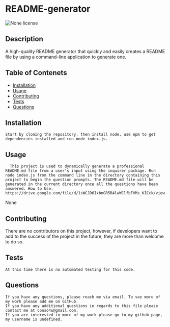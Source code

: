 # README-generator 
  ![None license](https://img.shields.io/badge/license-None-Red.svg)
  ## Description
  A high-quality README generator that quickly and easily creates a README file by using a command-line application to generate one.
  ## Table of Contenets
  * [Installation](#installation)
  * [Usage](#usage)
  * [Contributing](#contributing)
  * [Tests](#tests)
  * [Questions](#questions)
  ## Installation
    Start by cloning the repository, then install node, use npm to get dependencies installed and run node index.js.
  ## Usage
      This project is used to dynamically generate a professional README.md file from a user’s input using the inquirer package. Run node index.js from the command line in the directory containing this project to begin the question prompts. The README.md file will be generated in the current directory once all the questions have been answered. How to Use: https://drive.google.com/file/d/1sWCJD6IxbnGR5R4lwWClfbFVMs_KICck/view 
  None 
   
  ## Contributing
  There are no contributors on this project, however, if developers want to add to the success of the project in the future, they are more than welcome to do so.
  ## Tests
    At this time there is no automated testing for this code.
  ## Questions
    If you have any questions, please reach me via email. To see more of my work please add me on GitHub.
    If you have any additional questions in regards to this file please contact me at conso4u@gmail.com.
    If you are interested in more of my work please go to my github page, my username is undefined.
    
  